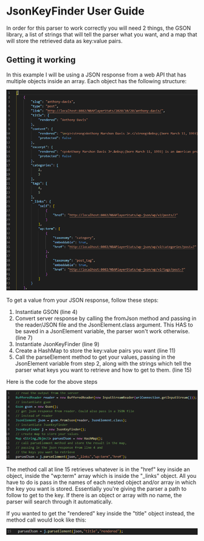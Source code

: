 # JsonKeyFinder User Guide

In order for this parser to work correctly you will need 2 things, the GSON library, a list of strings that will tell the parser what you want, and a map that will store the retrieved data as key:value pairs.

## Getting it working

In this example I will be using a JSON response from a web API that has multiple objects inside an array. Each object has the following structure:

![JSON structure](https://github.com/MarekCze/JsonKeyFinder/blob/master/img/json_sample.PNG)

To get a value from your JSON response, follow these steps:

1. Instantiate GSON (line 4)
2. Convert server response by calling the fromJson method and passing in the reader/JSON file and the JsonElement.class argument. This HAS to be saved in a JsonElement variable, the parser won't work otherwise. (line 7)
3. Instantiate JsonKeyFinder (line 9)
4. Create a HashMap to store the key:value pairs you want (line 11)
5. Call the parseElement method to get your values, passing in the JsonElement variable from step 2, along with the strings which tell the parser what keys you want to retrieve and how to get to them. (line 15)

Here is the code for the above steps

![JsonKeyParser setup](https://github.com/MarekCze/JsonKeyFinder/blob/master/img/jkf%20setup.PNG)

The method call at line 15 retrieves whatever is in the "href" key inside an object, inside the "wp:term" array which is inside the "_links" object. All you have to do is pass in the names of each nested object and/or array in which the key you want is stored. Essentially you're giving the parser a path to follow to get to the key. If there is an object or array with no name, the parser will search through it automatically.

If you wanted to get the "rendered" key inside the "title" object instead, the method call would look like this:

![method call](https://github.com/MarekCze/JsonKeyFinder/blob/master/img/single%20key%20value%20pair.PNG)